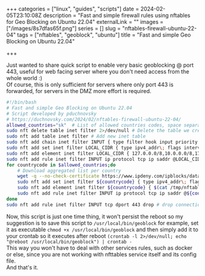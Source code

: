 +++
categories = ["linux", "guides", "scripts"]
date = 2024-02-05T23:10:08Z
description = "Fast and simple firewall rules using nftables for Geo Blocking on Ubuntu 22.04"
externalLink = ""
images = ["/images/8s7dfas65f.png"]
series = []
slug = "nftables-firewall-ubuntu-22-04"
tags = ["nftables", "geoblock", "ubuntu"]
title = "Fast and simple Geo Blocking on Ubuntu 22.04"

+++

Just wanted to share quick script to enable very basic geoblocking @ port 443, useful for web facing server where you don't need access from the whole world :)  
Of course, this is only sufficient for servers where only port 443 is forwarded, for servers in the DMZ more effort is required.

```bash
#!/bin/bash
# Fast and simple Geo Blocking on Ubuntu 22.04
# Script developed by pduchnovsky
# https://duchnovsky.com/2024/02/nftables-firewall-ubuntu-22-04/
allowed_countries="sk"  # List of allowed countries codes, space separated
sudo nft delete table inet filter 2>/dev/null # Delete the table we create in steb below, useful in case of re-running this
sudo nft add table inet filter # Add new inet table
sudo nft add chain inet filter INPUT { type filter hook input priority 0\; } # Add new chain
sudo nft add set inet filter LOCAL_CIDR { type ipv4_addr\; flags interval\; } # Creates set for local IPs
sudo nft add element inet filter LOCAL_CIDR { 127.0.0.0/8,10.0.0.0/8,172.16.0.0/12,192.168.0.0/16 } # Add IP CIDR to the set
sudo nft add rule inet filter INPUT ip protocol tcp ip saddr @LOCAL_CIDR tcp dport 443 counter accept # Accepts the connection from defined set addresses via tcp port 443
for countrycode in $allowed_countries;do
    # Download aggregated list per country
    wget -q --no-check-certificate https://www.ipdeny.com/ipblocks/data/aggregated/${countrycode}-aggregated.zone -O /tmp/nftables-${countrycode}.txt
    sudo nft add set inet filter ${countrycode} { type ipv4_addr\; flags interval\; } # Creates set per country
    sudo nft add element inet filter ${countrycode} { $(cat /tmp/nftables-${countrycode}.txt | tr "\n" ",") } # Adds IPs from aggregated list to the set
    sudo nft add rule inet filter INPUT ip protocol tcp ip saddr @${countrycode} tcp dport 443 counter accept # Accepts the connection from defined set addresses via tcp port 443
done
sudo nft add rule inet filter INPUT tcp dport 443 drop # drop connection via tcp 443 by default
```

Now, this script is just one time thing, it won't persist the reboot so my suggestion is to save this script to `/usr/local/bin/geoblock` for example, set it as executable `chmod +x /usr/local/bin/geoblock` and then simply add it to your crontab so it executes after reboot `(crontab -l 2>/dev/null; echo "@reboot /usr/local/bin/geoblock") | crontab -`  
This way you won't have to deal with other services rules, such as docker or else, since you are not working with nfttables service itself and its config file.  
And that's it.
